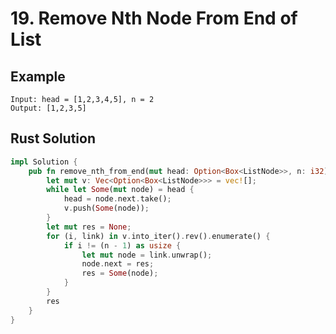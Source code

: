<script setup>
import P19 from '../../../../../src/components/P19.vue'
</script>

# 19. Remove Nth Node From End of List

## Example

```
Input: head = [1,2,3,4,5], n = 2
Output: [1,2,3,5]
```

<P19 />

## Rust Solution

```rust
impl Solution {
    pub fn remove_nth_from_end(mut head: Option<Box<ListNode>>, n: i32) -> Option<Box<ListNode>> {
        let mut v: Vec<Option<Box<ListNode>>> = vec![];
        while let Some(mut node) = head {
            head = node.next.take();
            v.push(Some(node));
        }
        let mut res = None;
        for (i, link) in v.into_iter().rev().enumerate() {
            if i != (n - 1) as usize {
                let mut node = link.unwrap();
                node.next = res;
                res = Some(node);
            }
        }
        res
    }
}
```
